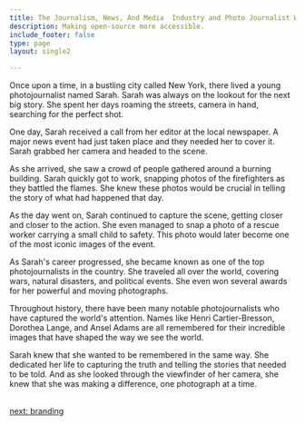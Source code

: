 ```yaml
---
title: The Journalism, News, And Media  Industry and Photo Journalist Workers' Rights
description: Making open-source more accessible.
include_footer: false
type: page
layout: single2

---
```



<p>
Once upon a time, in a bustling city called New York, there lived a young photojournalist named Sarah. Sarah was always on the lookout for the next big story. She spent her days roaming the streets, camera in hand, searching for the perfect shot.

One day, Sarah received a call from her editor at the local newspaper. A major news event had just taken place and they needed her to cover it. Sarah grabbed her camera and headed to the scene.

As she arrived, she saw a crowd of people gathered around a burning building. Sarah quickly got to work, snapping photos of the firefighters as they battled the flames. She knew these photos would be crucial in telling the story of what had happened that day.

As the day went on, Sarah continued to capture the scene, getting closer and closer to the action. She even managed to snap a photo of a rescue worker carrying a small child to safety. This photo would later become one of the most iconic images of the event.

As Sarah's career progressed, she became known as one of the top photojournalists in the country. She traveled all over the world, covering wars, natural disasters, and political events. She even won several awards for her powerful and moving photographs.

Throughout history, there have been many notable photojournalists who have captured the world's attention. Names like Henri Cartier-Bresson, Dorothea Lange, and Ansel Adams are all remembered for their incredible images that have shaped the way we see the world.

Sarah knew that she wanted to be remembered in the same way. She dedicated her life to capturing the truth and telling the stories that needed to be told. And as she looked through the viewfinder of her camera, she knew that she was making a difference, one photograph at a time.

<br>
<a href="https://workdojos.com/photojournalist/branding">next: branding</a>
</p>